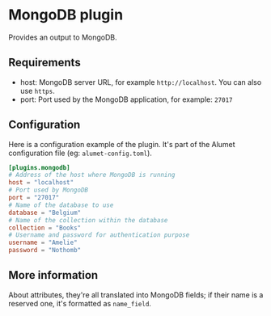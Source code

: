 # MongoDB plugin

Provides an output to MongoDB.

## Requirements

- host: MongoDB server URL, for example `http://localhost`. You can also use `https`.
- port: Port used by the MongoDB application, for example: `27017`

## Configuration

Here is a configuration example of the plugin. It's part of the Alumet configuration file (eg: `alumet-config.toml`).

```toml
[plugins.mongodb]
# Address of the host where MongoDB is running
host = "localhost"
# Port used by MongoDB
port = "27017"
# Name of the database to use
database = "Belgium"
# Name of the collection within the database
collection = "Books"
# Username and password for authentication purpose
username = "Amelie"
password = "Nothomb"
```

## More information

About attributes, they're all translated into MongoDB fields; if their name is a reserved one, it's formatted as `name_field`.
